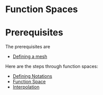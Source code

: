 Function Spaces
===============
<!-- toc -->

# Prerequisites

The prerequisites are
* [Defining a mesh](mesh.md)


Here are the steps through function spaces:
* [Defining Notations](Spaces/notations.md)
* [Function Space](Spaces/functionspace.md)
* [Interpolation](Spaces/interpolation.md)

